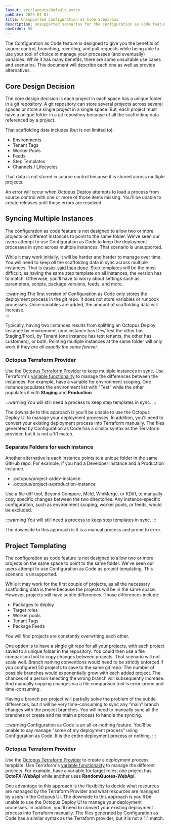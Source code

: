 ```yaml
---
layout: src/layouts/Default.astro
pubDate: 2023-01-01
title: Unsupported Configuration as Code Scenarios
description: Unsupported scenarios for the Configuration as Code feature in Octopus Deploy.
navOrder: 50 
---
```


The Configuration as Code feature is designed to give you the benefits of source control, branching, reverting, and pull requests while being able to use your tool of choice to manage your processes (and eventually) variables. While it has many benefits, there are some unsuitable use cases and scenarios. This document will describe each one as well as provide alternatives.

## Core Design Decision

The core design decision is each project in each space has a unique folder in a git repository. A git repository can store several projects across several spaces or store a single project in a single space. But, each project must have a unique folder in a git repository because of all the scaffolding data referenced by a project.  

That scaffolding data includes (but is not limited to):

- Environments
- Tenant Tags
- Worker Pools
- Feeds
- Step Templates
- Channels / Lifecycles

That data is not stored in source control because it is shared across multiple projects.

An error will occur when Octopus Deploy attempts to load a process from source control with one or more of those items missing. You'll be unable to create releases until those errors are resolved.

## Syncing Multiple Instances

The configuration as code feature is not designed to allow two or more projects on different instances to point to the same folder. We've seen our users attempt to use Configuration as Code to keep the deployment processes in sync across multiple instances. That scenario is unsupported.

While it may work initially, it will be harder and harder to manage over time. You will need to keep _all_ the scaffolding data in sync across multiple instances. That is [easier said than done](/docs/administration/sync-instances/index.md).  Step templates will be the most difficult, as having the same step template on all instances, the version has to match. Otherwise, you'll have to worry about settings such as parameters, scripts, package versions, feeds, and more.

:::warning
The first version of Configuration as Code only stores the deployment process in the git repo. It does not store variables or runbook processes. Once variables are added, the amount of scaffolding data will increase.  
:::

Typically, having two instances results from splitting an Octopus Deploy instance by environment (one instance has Dev/Test the other has Staging/Prod), by Tenant (one instance has test tenants, the other has customers), or both. Pointing multiple instances at the same folder will only work if they _are all exactly the same forever_.

### Octopus Terraform Provider

Use the [Octopus Terraform Provider](https://registry.terraform.io/providers/OctopusDeployLabs/octopusdeploy/latest/docs) to keep multiple instances in sync. Use Terraform's [variable functionality](https://www.terraform.io/language/values/variables) to manage the differences between the instances. For example, have a variable for environment scoping. One instance populates the environment list with "Test" while the other populates it with **Staging** and **Production**.

:::warning
You will still need a process to keep step templates in sync.
:::

The downside to this approach is you'll be unable to use the Octopus Deploy UI to manage your deployment processes. In addition, you'll need to convert your existing deployment process into Terraform manually. The files generated by Configuration as Code has a similar syntax as the Terraform provider, but it is not a 1:1 match.

### Separate Folders for each instance

Another alternative is each instance points to a unique folder in the same GitHub repo. For example, if you had a Developer instance and a Production instance.

- .octopus/project-a/dev-instance
- .octopus/project-a/production-instance

Use a file diff tool, Beyond Compare, Meld, WinMerge, or KDiff, to manually copy specific changes between the two directories. Any instance-specific configuration, such as environment scoping, worker pools, or feeds, would be excluded.

:::warning
You will still need a process to keep step templates in sync.
:::

The downside to this approach is it is a manual process and prone to error.  

## Project Templating

The configuration as code feature is not designed to allow two or more projects on the same space to point to the same folder. We've seen our users attempt to use Configuration as Code as project templating. This scenario is unsupported.

While it may work for the first couple of projects, as all the necessary scaffolding data is there because the projects will be in the same space. However, projects will have subtle differences. Those differences include:

- Packages to deploy
- Target roles
- Worker pools
- Tenant Tags
- Package Feeds

You will find projects are constantly overwriting each other.

One option is to have a single git repo for all your projects, with each project saved to a unique folder in the repository. You could then use a file comparison tool to copy changes between projects. That scenario will not scale well. Branch naming conventions would need to be strictly enforced if you configured 50 projects to save to the same git repo. The number of possible branches would exponentially grow with each added project. The chances of a person selecting the wrong branch will subsequently increase. And manually copying changes via a file comparison tool is error-prone and time-consuming.

Having a branch per project will partially solve the problem of the subtle differences, but it will be very time-consuming to sync any "main" branch changes with the project branches. You will need to manually sync all the branches or create and maintain a process to handle the syncing.

:::warning
Configuration as Code is an all-or-nothing feature. You'll be unable to say manage "some of my deployment process" using Configuration as Code. It is the entire deployment process or nothing.
:::

### Octopus Terraform Provider

Use the [Octopus Terraform Provider](https://registry.terraform.io/providers/OctopusDeployLabs/octopusdeploy/latest/docs) to create a deployment process template. Use Terraform's [variable functionality](https://www.terraform.io/language/values/variables) to manage the different projects. For example, have a variable for target roles; one project has **OctoFX-WebApi** while another uses **RandomQuotes-WebApi**.  

One advantage to this approach is the flexibility to decide what resources are managed by the Terraform Provider and what resources are managed by users in the Octopus UI. The downside to this approach is you'll be unable to use the Octopus Deploy UI to manage your deployment processes. In addition, you'll need to convert your existing deployment process into Terraform manually. The files generated by Configuration as Code has a similar syntax as the Terraform provider, but it is not a 1:1 match.